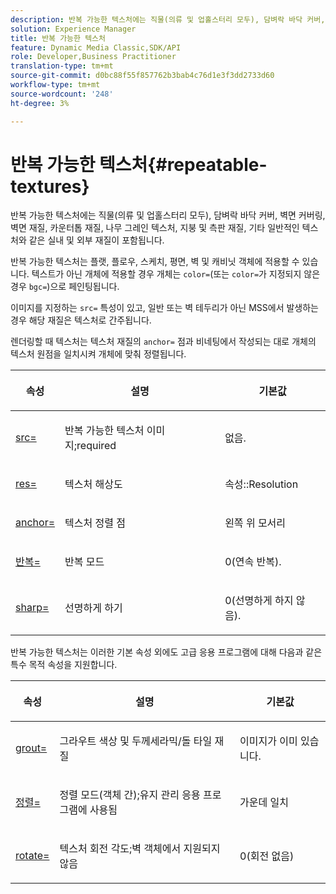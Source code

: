 ```yaml
---
description: 반복 가능한 텍스처에는 직물(의류 및 업홀스터리 모두), 담벼락 바닥 커버, 벽면 커버링, 벽면 재질, 카운터톱 재질, 나무 그레인 텍스처, 지붕 및 측판 재질, 기타 일반적인 텍스처와 같은 실내 및 외부 재질이 포함됩니다.
solution: Experience Manager
title: 반복 가능한 텍스처
feature: Dynamic Media Classic,SDK/API
role: Developer,Business Practitioner
translation-type: tm+mt
source-git-commit: d0bc88f55f857762b3bab4c76d1e3f3dd2733d60
workflow-type: tm+mt
source-wordcount: '248'
ht-degree: 3%

---
```



# 반복 가능한 텍스처{#repeatable-textures}

반복 가능한 텍스처에는 직물(의류 및 업홀스터리 모두), 담벼락 바닥 커버, 벽면 커버링, 벽면 재질, 카운터톱 재질, 나무 그레인 텍스처, 지붕 및 측판 재질, 기타 일반적인 텍스처와 같은 실내 및 외부 재질이 포함됩니다.

반복 가능한 텍스처는 플랫, 플로우, 스케치, 평면, 벽 및 캐비닛 객체에 적용할 수 있습니다. 텍스트가 아닌 개체에 적용할 경우 개체는 `color=`(또는 `color=`가 지정되지 않은 경우 `bgc=`)으로 페인팅됩니다.

이미지를 지정하는 `src=` 특성이 있고, 일반 또는 벽 테두리가 아닌 MSS에서 발생하는 경우 해당 재질은 텍스처로 간주됩니다.

렌더링할 때 텍스처는 텍스처 재질의 `anchor=` 점과 비네팅에서 작성되는 대로 개체의 텍스처 원점을 일치시켜 개체에 맞춰 정렬됩니다.

<table id="table_992A6E93E4274B598A236F8F728F017A"> 
 <thead> 
  <tr> 
   <th colname="col1" class="entry"> <p>속성 </p> </th> 
   <th colname="col2" class="entry"> <p>설명 </p> </th> 
   <th colname="col3" class="entry"> <p>기본값 </p> </th> 
  </tr> 
 </thead>
 <tbody> 
  <tr> 
   <td colname="col1"> <p> <a href="../../../../../../ir-api/http-protocol/image-rendering-api-ref/c-ir-http-protocol-ref/c-ir-http-protocol-command-reference/r-ir-src.md#reference-62c98abad22149d68d405ed6aaff8272" type="reference" format="dita" scope="local"> <span class="codeph"> src=  </span> </a> </p> </td> 
   <td colname="col2"> <p>반복 가능한 텍스처 이미지;required </p> </td> 
   <td colname="col3"> <p>없음. </p> </td> 
  </tr> 
  <tr> 
   <td colname="col1"> <p> <a href="../../../../../../ir-api/http-protocol/image-rendering-api-ref/c-ir-http-protocol-ref/c-ir-http-protocol-command-reference/r-ir-res.md#reference-0ad9de8887144c83a6db97b4994f7c04" type="reference" format="dita" scope="local"> <span class="codeph"> res=  </span> </a> </p> </td> 
   <td colname="col2"> <p>텍스처 해상도 </p> </td> 
   <td colname="col3"> <span class="codeph"> 속성::Resolution  </span> </td> 
  </tr> 
  <tr> 
   <td colname="col1"> <p> <a href="../../../../../../ir-api/http-protocol/image-rendering-api-ref/c-ir-http-protocol-ref/c-ir-http-protocol-command-reference/r-ir-http-anchor.md#reference-d53923d785c9442997dc7f2199524c26" type="reference" format="dita" scope="local"> <span class="codeph"> anchor=  </span> </a> </p> </td> 
   <td colname="col2"> <p>텍스처 정렬 점 </p> </td> 
   <td colname="col3"> <p>왼쪽 위 모서리 </p> </td> 
  </tr> 
  <tr> 
   <td colname="col1"> <p> <a href="../../../../../../ir-api/http-protocol/image-rendering-api-ref/c-ir-http-protocol-ref/c-ir-http-protocol-command-reference/r-ir-http-repeat.md#reference-37749da8233f42599ecf4731055fb7d8" type="reference" format="dita" scope="local"> <span class="codeph"> 반복=  </span> </a> </p> </td> 
   <td colname="col2"> <p>반복 모드 </p> </td> 
   <td colname="col3"> <p>0(연속 반복). </p> </td> 
  </tr> 
  <tr> 
   <td colname="col1"> <p> <a href="../../../../../../ir-api/http-protocol/image-rendering-api-ref/c-ir-http-protocol-ref/c-ir-http-protocol-command-reference/r-ir-http-sharp.md#reference-acdd87f6b5de4e3a85e5d3c03022a35a" type="reference" format="dita" scope="local"> <span class="codeph"> sharp=  </span> </a> </p> </td> 
   <td colname="col2"> <p>선명하게 하기 </p> </td> 
   <td colname="col3"> <p>0(선명하게 하지 않음). </p> </td> 
  </tr> 
 </tbody> 
</table>

반복 가능한 텍스처는 이러한 기본 속성 외에도 고급 응용 프로그램에 대해 다음과 같은 특수 목적 속성을 지원합니다.

<table id="table_A97365804CB143DEB31F26A65DA3CE04"> 
 <thead> 
  <tr> 
   <th colname="col1" class="entry"> <p>속성 </p> </th> 
   <th colname="col2" class="entry"> <p>설명 </p> </th> 
   <th colname="col3" class="entry"> <p>기본값 </p> </th> 
  </tr> 
 </thead>
 <tbody> 
  <tr> 
   <td colname="col1"> <p> <a href="../../../../../../ir-api/http-protocol/image-rendering-api-ref/c-ir-http-protocol-ref/c-ir-http-protocol-command-reference/r-ir-grout.md#reference-73651cbbbc344adba2626ef950d3672a" type="reference" format="dita" scope="local"> <span class="codeph"> grout=  </span> </a> </p> </td> 
   <td colname="col2"> <p>그라우트 색상 및 두께세라믹/돌 타일 재질 </p> </td> 
   <td colname="col3"> <p>이미지가 이미 있습니다. </p> </td> 
  </tr> 
  <tr> 
   <td colname="col1"> <p> <a href="../../../../../../ir-api/http-protocol/image-rendering-api-ref/c-ir-http-protocol-ref/c-ir-http-protocol-command-reference/r-ir-align.md#reference-4d63baa522ce42f9b15167ba34c5c6a7" type="reference" format="dita" scope="local"> <span class="codeph"> 정렬=  </span> </a> </p> </td> 
   <td colname="col2"> <p>정렬 모드(객체 간);유지 관리 응용 프로그램에 사용됨 </p> </td> 
   <td colname="col3"> <p>가운데 일치 </p> </td> 
  </tr> 
  <tr> 
   <td colname="col1"> <p> <a href="../../../../../../ir-api/http-protocol/image-rendering-api-ref/c-ir-http-protocol-ref/c-ir-http-protocol-command-reference/r-ir-rotate.md#reference-3745d74a913e4065b7ac009fb4fd9e3c" type="reference" format="dita" scope="local"> <span class="codeph"> rotate= </span> </a> </p> </td> 
   <td colname="col2"> <p>텍스처 회전 각도;벽 객체에서 지원되지 않음 </p> </td> 
   <td colname="col3"> <p>0(회전 없음) </p> </td> 
  </tr> 
 </tbody> 
</table>

